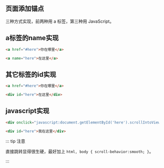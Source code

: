 ## 页面添加锚点

三种方式实现，前两种用 a 标签，第三种用 JavaScript。

## a标签的name实现

```html
<a href="#here">你在哪里</a>

<a name="here">在这里</a>
```

## 其它标签的id实现

```html
<a href="#here">你在哪里</a>

<div id="here">在这里</div>
```

## javascript实现

```html
<div onclick="javascript:document.getElementById('here').scrollIntoView()">你在哪里</a>

<div id="here">我在这里</div>
```

::: tip 注意

直接跳转显得很生硬，最好加上 `html, body { scroll-behavior:smooth; }`。

:::